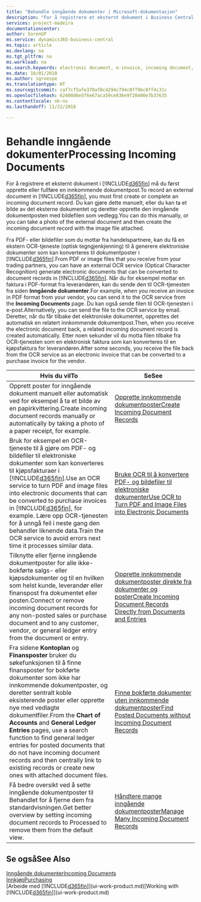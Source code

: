 ```yaml
---
title: "Behandle inngående dokumenter | Microsoft-dokumentasjon"
description: "For å registrere et eksternt dokument i Business Central, for eksempel en PDF, må du først opprette eller fullføre en innkommende dokumentpost."
services: project-madeira
documentationcenter: 
author: SorenGP
ms.service: dynamics365-business-central
ms.topic: article
ms.devlang: na
ms.tgt_pltfrm: na
ms.workload: na
ms.search.keywords: electronic document, e-invoice, incoming document, OCR, ecommerce, document exchange, import invoice
ms.date: 10/01/2018
ms.author: sgroespe
ms.translationtype: HT
ms.sourcegitcommit: caf7cf5afe370af0c4294c794c0ff9bc8ff4c31c
ms.openlocfilehash: 62400d6e5f6e67aca59ce836e9f20400e7b37635
ms.contentlocale: nb-no
ms.lasthandoff: 11/22/2018

---
```

# <a name="processing-incoming-documents"></a><span data-ttu-id="bd902-103">Behandle inngående dokumenter</span><span class="sxs-lookup"><span data-stu-id="bd902-103">Processing Incoming Documents</span></span>
<span data-ttu-id="bd902-104">For å registrere et eksternt dokument i [!INCLUDE[d365fin](includes/d365fin_md.md)] må du først opprette eller fullføre en innkommende dokumentpost.</span><span class="sxs-lookup"><span data-stu-id="bd902-104">To record an external document in [!INCLUDE[d365fin](includes/d365fin_md.md)], you must first create or complete an incoming document record.</span></span> <span data-ttu-id="bd902-105">Du kan gjøre dette manuelt, eller du kan ta et bilde av det eksterne dokumentet og deretter opprette den inngående dokumentposten med bildefilen som vedlegg.</span><span class="sxs-lookup"><span data-stu-id="bd902-105">You can do this manually, or you can take a photo of the external document and then create the incoming document record with the image file attached.</span></span>

<span data-ttu-id="bd902-106">Fra PDF- eller bildefiler som du mottar fra handelspartnere, kan du få en ekstern OCR-tjeneste (optisk tegngjenkjenning) til å generere elektroniske dokumenter som kan konverteres til dokumentposter i [!INCLUDE[d365fin](includes/d365fin_md.md)].</span><span class="sxs-lookup"><span data-stu-id="bd902-106">From PDF or image files that you receive from your trading partners, you can have an external OCR service (Optical Character Recognition) generate electronic documents that can be converted to document records in [!INCLUDE[d365fin](includes/d365fin_md.md)].</span></span> <span data-ttu-id="bd902-107">Når du for eksempel mottar en faktura i PDF-format fra leverandøren, kan du sende den til OCR-tjenesten fra siden **Inngående dokumenter**.</span><span class="sxs-lookup"><span data-stu-id="bd902-107">For example, when you receive an invoice in PDF format from your vendor, you can send it to the OCR service from the **Incoming Documents** page.</span></span> <span data-ttu-id="bd902-108">Du kan også sende filen til OCR-tjenesten i e-post.</span><span class="sxs-lookup"><span data-stu-id="bd902-108">Alternatively, you can send the file to the OCR service by email.</span></span> <span data-ttu-id="bd902-109">Deretter, når du får tilbake det elektroniske dokumentet, opprettes det automatisk en relatert innkommende dokumentpost.</span><span class="sxs-lookup"><span data-stu-id="bd902-109">Then, when you receive the electronic document back, a related incoming document record is created automatically.</span></span> <span data-ttu-id="bd902-110">Etter noen sekunder vil du motta filen tilbake fra OCR-tjenesten som en elektronisk faktura som kan konverteres til en kjøpsfaktura for leverandøren.</span><span class="sxs-lookup"><span data-stu-id="bd902-110">After some seconds, you receive the file back from the OCR service as an electronic invoice that can be converted to a purchase invoice for the vendor.</span></span>

| <span data-ttu-id="bd902-111">Hvis du vil</span><span class="sxs-lookup"><span data-stu-id="bd902-111">To</span></span> | <span data-ttu-id="bd902-112">Se</span><span class="sxs-lookup"><span data-stu-id="bd902-112">See</span></span> |
| --- | --- |
| <span data-ttu-id="bd902-113">Opprett poster for inngående dokument manuelt eller automatisk ved for eksempel å ta et bilde av en papirkvittering.</span><span class="sxs-lookup"><span data-stu-id="bd902-113">Create incoming document records manually or automatically by taking a photo of a paper receipt, for example.</span></span> |[<span data-ttu-id="bd902-114">Opprette innkommende dokumentposter</span><span class="sxs-lookup"><span data-stu-id="bd902-114">Create Incoming Document Records</span></span>](across-how-create-income-document-records.md) |
| <span data-ttu-id="bd902-115">Bruk for eksempel en OCR-tjeneste til å gjøre om PDF- og bildefiler til elektroniske dokumenter som kan konverteres til kjøpsfakturaer i [!INCLUDE[d365fin](includes/d365fin_md.md)].</span><span class="sxs-lookup"><span data-stu-id="bd902-115">Use an OCR service to turn PDF and image files into electronic documents that can be converted to purchase invoices in [!INCLUDE[d365fin](includes/d365fin_md.md)], for example.</span></span> <span data-ttu-id="bd902-116">Lære opp OCR-tjenesten for å unngå feil i neste gang den behandler liknende data.</span><span class="sxs-lookup"><span data-stu-id="bd902-116">Train the OCR service to avoid errors next time it processes similar data.</span></span> |[<span data-ttu-id="bd902-117">Bruke OCR til å konvertere PDF- og bildefiler til elektroniske dokumenter</span><span class="sxs-lookup"><span data-stu-id="bd902-117">Use OCR to Turn PDF and Image Files into Electronic Documents</span></span>](across-how-use-ocr-pdf-images-files.md) |
| <span data-ttu-id="bd902-118">Tilknytte eller fjerne inngående dokumentposter for alle ikke-bokførte salgs- eller kjøpsdokumenter og til en hvilken som helst kunde, leverandør eller finanspost fra dokumentet eller posten.</span><span class="sxs-lookup"><span data-stu-id="bd902-118">Connect or remove incoming document records for any non-posted sales or purchase document and to any customer, vendor, or general ledger entry from the document or entry.</span></span> |[<span data-ttu-id="bd902-119">Opprette innkommende dokumentposter direkte fra dokumenter og poster</span><span class="sxs-lookup"><span data-stu-id="bd902-119">Create Incoming Document Records Directly from Documents and Entries</span></span>](across-how-connect-disconnect-income-document-records.md) |
| <span data-ttu-id="bd902-120">Fra sidene **Kontoplan** og **Finansposter** bruker du søkefunksjonen til å finne finansposter for bokførte dokumenter som ikke har innkommende dokumentposter, og deretter sentralt koble eksisterende poster eller opprette nye med vedlagte dokumentfiler.</span><span class="sxs-lookup"><span data-stu-id="bd902-120">From the **Chart of Accounts** and **General Ledger Entries** pages, use a search function to find general ledger entries for posted documents that do not have incoming document records and then centrally link to existing records or create new ones with attached document files.</span></span> |[<span data-ttu-id="bd902-121">Finne bokførte dokumenter uten innkommende dokumentposter</span><span class="sxs-lookup"><span data-stu-id="bd902-121">Find Posted Documents without Incoming Document Records</span></span>](across-how-find-posted-documents-without-income-document-records.md) |
| <span data-ttu-id="bd902-122">Få bedre oversikt ved å sette inngående dokumentposter til Behandlet for å fjerne dem fra standardvisningen.</span><span class="sxs-lookup"><span data-stu-id="bd902-122">Get better overview by setting incoming document records to Processed to remove them from the default view.</span></span> |[<span data-ttu-id="bd902-123">Håndtere mange inngående dokumentposter</span><span class="sxs-lookup"><span data-stu-id="bd902-123">Manage Many Incoming Document Records</span></span>](across-how-manage-many-income-document-records.md) |

## <a name="see-also"></a><span data-ttu-id="bd902-124">Se også</span><span class="sxs-lookup"><span data-stu-id="bd902-124">See Also</span></span>
[<span data-ttu-id="bd902-125">Inngående dokumenter</span><span class="sxs-lookup"><span data-stu-id="bd902-125">Incoming Documents</span></span>](across-income-documents.md)  
[<span data-ttu-id="bd902-126">Innkjøp</span><span class="sxs-lookup"><span data-stu-id="bd902-126">Purchasing</span></span>](purchasing-manage-purchasing.md)  
<span data-ttu-id="bd902-127">[Arbeide med [!INCLUDE[d365fin](includes/d365fin_md.md)]](ui-work-product.md)</span><span class="sxs-lookup"><span data-stu-id="bd902-127">[Working with [!INCLUDE[d365fin](includes/d365fin_md.md)]](ui-work-product.md)</span></span>

